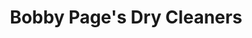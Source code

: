 ---
title: "Bobby Page's Dry Cleaners"
url: /carson-city/bobby-pages-dry-cleaners/
shop: Wäscherei
---